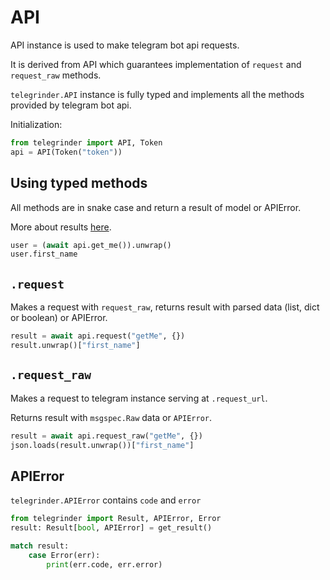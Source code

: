 # API

API instance is used to make telegram bot api requests.

It is derived from API which guarantees implementation of `request` and `request_raw` methods.

`telegrinder.API` instance is fully typed and implements all the methods provided by telegram bot api.

Initialization:

```python
from telegrinder import API, Token
api = API(Token("token"))
```

## Using typed methods

All methods are in snake case and return a result of model or APIError.

More about results [here](tools/result.md).

```python
user = (await api.get_me()).unwrap()
user.first_name
```

## `.request`

Makes a request with `request_raw`, returns result with parsed data (list, dict or boolean) or APIError.

```python
result = await api.request("getMe", {})
result.unwrap()["first_name"]
```

## `.request_raw`

Makes a request to telegram instance serving at `.request_url`.

Returns result with `msgspec.Raw` data or `APIError`.

```python
result = await api.request_raw("getMe", {})
json.loads(result.unwrap())["first_name"]
```

## APIError

`telegrinder.APIError` contains `code` and `error`

```python
from telegrinder import Result, APIError, Error
result: Result[bool, APIError] = get_result()

match result:
    case Error(err):
        print(err.code, err.error)
```
